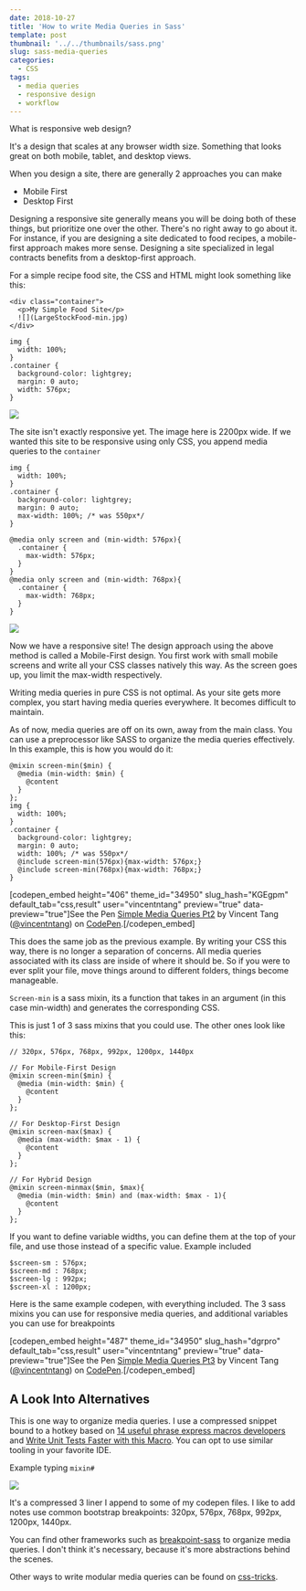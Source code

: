 ```yaml
---
date: 2018-10-27
title: 'How to write Media Queries in Sass'
template: post
thumbnail: '../../thumbnails/sass.png'
slug: sass-media-queries
categories:
  - CSS
tags:
  - media queries
  - responsive design
  - workflow
---
```


What is responsive web design?

It's a design that scales at any browser width size. Something that looks great on both mobile, tablet, and desktop views.

When you design a site, there are generally 2 approaches you can make

*   Mobile First
*   Desktop First

Designing a responsive site generally means you will be doing both of these things, but prioritize one over the other. There's no right away to go about it. For instance, if you are designing a site dedicated to food recipes, a mobile-first approach makes more sense. Designing a site specialized in legal contracts benefits from a desktop-first approach.

For a simple recipe food site, the CSS and HTML might look something like this:

    <div class="container">
      <p>My Simple Food Site</p>
      ![](LargeStockFood-min.jpg)
    </div>

    img {
      width: 100%;
    }
    .container {
      background-color: lightgrey;
      margin: 0 auto;
      width: 576px;
    }

![](vEmlaO7.png)

The site isn't exactly responsive yet. The image here is 2200px wide. If we wanted this site to be responsive using only CSS, you append media queries to the `container`

    img {
      width: 100%;
    }
    .container {
      background-color: lightgrey;
      margin: 0 auto;
      max-width: 100%; /* was 550px*/
    }

    @media only screen and (min-width: 576px){
      .container {
        max-width: 576px;
      }
    }
    @media only screen and (min-width: 768px){
      .container {
        max-width: 768px;
      }
    }

![](U2zRV4c.gif)

Now we have a responsive site! The design approach using the above method is called a Mobile-First design. You first work with small mobile screens and write all your CSS classes natively this way. As the screen goes up, you limit the max-width respectively.

Writing media queries in pure CSS is not optimal. As your site gets more complex, you start having media queries everywhere. It becomes difficult to maintain.

As of now, media queries are off on its own, away from the main class. You can use a preprocessor like SASS to organize the media queries effectively. In this example, this is how you would do it:

    @mixin screen-min($min) { 
      @media (min-width: $min) { 
        @content 
      } 
    };
    img {
      width: 100%;
    }
    .container {
      background-color: lightgrey;
      margin: 0 auto;
      width: 100%; /* was 550px*/
      @include screen-min(576px){max-width: 576px;}
      @include screen-min(768px){max-width: 768px;}
    }

[codepen_embed height="406" theme_id="34950" slug_hash="KGEgpm" default_tab="css,result" user="vincentntang" preview="true" data-preview="true"]See the Pen <a href='https://codepen.io/vincentntang/pen/KGEgpm/'>Simple Media Queries Pt2</a> by Vincent Tang (<a href='https://codepen.io/vincentntang'>@vincentntang</a>) on <a href='https://codepen.io'>CodePen</a>.[/codepen_embed]

This does the same job as the previous example. By writing your CSS this way, there is no longer a separation of concerns. All media queries associated with its class are inside of where it should be. So if you were to ever split your file, move things around to different folders, things become manageable.

`Screen-min` is a sass mixin, its a function that takes in an argument (in this case min-width) and generates the corresponding CSS.

This is just 1 of 3 sass mixins that you could use. The other ones look like this:

    // 320px, 576px, 768px, 992px, 1200px, 1440px

    // For Mobile-First Design
    @mixin screen-min($min) { 
      @media (min-width: $min) { 
        @content 
      } 
    };

    // For Desktop-First Design
    @mixin screen-max($max) { 
      @media (max-width: $max - 1) { 
        @content 
      } 
    };

    // For Hybrid Design
    @mixin screen-minmax($min, $max){ 
      @media (min-width: $min) and (max-width: $max - 1){ 
        @content 
      }
    };

If you want to define variable widths, you can define them at the top of your file, and use those instead of a specific value. Example included

    $screen-sm : 576px;
    $screen-md : 768px;
    $screen-lg : 992px;
    $screen-xl : 1200px;

Here is the same example codepen, with everything included. The 3 sass mixins you can use for responsive media queries, and additional variables you can use for breakpoints

[codepen_embed height="487" theme_id="34950" slug_hash="dgrpro" default_tab="css,result" user="vincentntang" preview="true" data-preview="true"]See the Pen <a href='https://codepen.io/vincentntang/pen/dgrpro/'>Simple Media Queries Pt3</a> by Vincent Tang (<a href='https://codepen.io/vincentntang'>@vincentntang</a>) on <a href='https://codepen.io'>CodePen</a>.[/codepen_embed]

## A Look Into Alternatives

This is one way to organize media queries. I use a compressed snippet bound to a hotkey based on [14 useful phrase express macros developers](https://vincentntang.com/14-useful-phrase-express-macros-for-developers/) and [Write Unit Tests Faster with this Macro](https://vincentntang.com/2018/04/12/write-unit-tests-faster-with-this-macro/). You can opt to use similar tooling in your favorite IDE.

Example typing `mixin#`

![](2018-10-27_17-19-48.gif)

It's a compressed 3 liner I append to some of my codepen files. I like to add notes use common bootstrap breakpoints: 320px, 576px, 768px, 992px, 1200px, 1440px.

You can find other frameworks such as [breakpoint-sass](http://breakpoint-sass.com/) to organize media queries. I don't think it's necessary, because it's more abstractions behind the scenes.

Other ways to write modular media queries can be found on [css-tricks](https://css-tricks.com/approaches-media-queries-sass/).